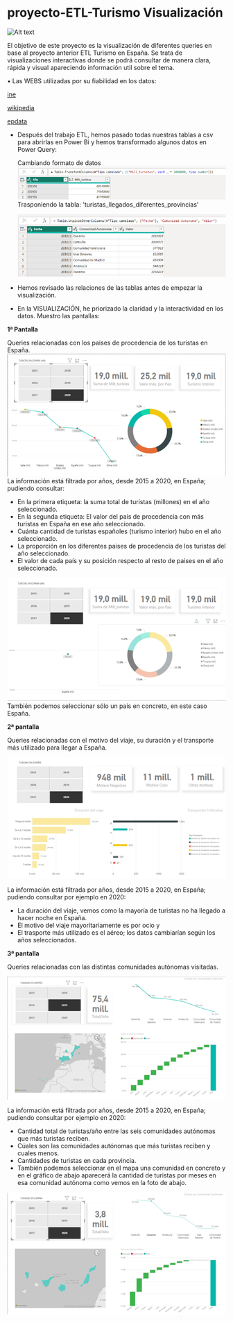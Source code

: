 # proyecto-ETL-Turismo Visualización

![Alt text](ESPA%C3%91A-1.jpg)


El objetivo de este proyecto es la visualización de diferentes queries en base al proyecto anterior ETL Turismo en España. Se trata de visualizaciones interactivas donde se podrá consultar de manera clara, rápida y visual apareciendo información util sobre el tema.



• Las WEBS utilizadas por su fiabilidad en los datos:

[ine](https://www.ine.es/jaxiT3/Tabla.htm?t=12501)

[wikipedia](https://es.wikipedia.org/wiki/Turismo_en_España')

[epdata](https://www.epdata.es/)

* Después del trabajo ETL, hemos pasado todas nuestras tablas a csv para abrirlas en Power Bi y hemos transformado algunos datos en Power Query:

  Cambiando formato de datos
![Alt text](image.png)
 Trasponiendo la tabla: 'turistas_llegados_diferentes_provincias'

  ![Alt text](image-1.png)

* Hemos revisado las relaciones de las tablas antes de empezar la visualización.

* En la VISUALIZACIÓN, he priorizado la claridad y la interactividad en los datos. Muestro las pantallas:

**1ª Pantalla** 

Queries relacionadas con los paises de procedencia de los turistas en España.
![Alt text](image-2.png)
La información está filtrada por años, desde 2015 a 2020, en España; pudiendo consultar:
- En la primera etiqueta: la suma total de turistas (millones) en el año seleccionado.
- En la segunda etiqueta: El valor del país de procedencia con más turistas en España en ese año seleccionado.
- Cuánta cantidad de turistas españoles (turismo interior) hubo en el año seleccionado.
- La proporción en los diferentes paises de procedencia de los turistas del año seleccionado.
- El valor de cada país y su posición respecto al resto de paises en el año seleccionado.

![Alt text](image-3.png)
También podemos seleccionar sólo un país en concreto, en este caso España.

**2ª pantalla**

Queries relacionadas con el motivo del viaje, su duración y el transporte más utilizado para llegar a España.

![Alt text](image-4.png)

La información está filtrada por años, desde 2015 a 2020, en España; pudiendo consultar por ejemplo en 2020:
- La duración del viaje, vemos como la mayoría de turistas no ha llegado a hacer noche en España.
- El motivo del viaje mayoritariamente es por ocio y
- El trasporte más utilizado es el aéreo; los datos cambiarían según los años seleccionados.


**3ª pantalla**

Queries relacionadas con las distintas comunidades autónomas visitadas.

![Alt text](image-5.png)

La información está filtrada por años, desde 2015 a 2020, en España; pudiendo consultar por ejemplo en 2020:
- Cantidad total de turistas/año entre las seis comunidades autónomas que más turistas reciben.
- Cúales son las comunidades autónomas que más turistas reciben y cuales menos.
- Cantidades de turistas en cada provincia.
- También podemos seleccionar en el mapa una comunidad en concreto y en el gráfico de abajo aparecerá la cantidad de turistas por meses en esa comunidad autónoma como vemos en la foto de abajo.

![Alt text](image-6.png)
